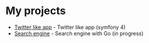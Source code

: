 # My projects

- [Twitter like app](https://github.com/albusss/Twitter-like-app) -  Twitter like app (symfony 4)
- [Search engine](https://github.com/albusss/go_web_crawler) - Search engine with Go (in progress)

